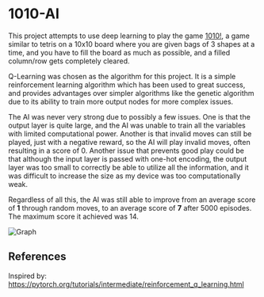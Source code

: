 # 1010-AI

This project attempts to use deep learning to play the game [1010!](https://play.google.com/store/apps/details?id=com.gramgames.tenten&hl=en_US&gl=US), a game similar to tetris on a 10x10 board where you are given bags of 3 shapes at a time, and you have to fill the board as much as possible, and a filled column/row gets completely cleared.

Q-Learning was chosen as the algorithm for this project. It is a simple reinforcement learning algorithm which has been used to great success, and provides advantages over simpler algorithms like the genetic algorithm due to its ability to train more output nodes for more complex issues.

The AI was never very strong due to possibly a few issues. One is that the output layer is quite large, and the AI was unable to train all the variables with limited computational power. Another is that invalid moves can still be played, just with a negative reward, so the AI will play invalid moves, often resulting in a score of 0. Another issue that prevents good play could be that although the input layer is passed with one-hot encoding, the output layer was too small to correctly be able to utilize all the information, and it was difficult to increase the size as my device was too computationally weak. 

Regardless of all this, the AI was still able to improve from an average score of **1** through random moves, to an average score of **7** after 5000 episodes. The maximum score it achieved was 14.

![Graph](https://cdn.discordapp.com/attachments/730956498540167269/887083838726094858/unknown.png)

## References

Inspired by: https://pytorch.org/tutorials/intermediate/reinforcement_q_learning.html
